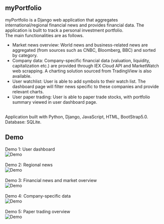 ## myPortfolio
myPortfolio is a Django web application that aggregates international/regional financial news and provides financial data.
The application is built to track a personal investment portfolio.
<br>
The main functionalities are as follows.
- Market news overview: World news and business-related news are aggregated (from sources such as CNBC, Bloomberg, BBC) and sorted by category. 
- Company data: Company-specific financial data (valuation, liquidity, capitalization etc.) are provided through IEX Cloud API and MarketWatch web scrapping. A charting solution sourced from TradingView is also available.
- User watchlist: User is able to add symbols to their watch list. The dashboard page will filter news specific to these companies and provide relevant charts.
- User paper trading: User is able to paper trade stocks, with portfolio summary viewed in user dashboard page.
 <br>
Application built with Python, Django, JavaScript, HTML, BootStrap5.0. Database: SQLite.

## Demo
Demo 1: User dashboard
<br>
![Demo](Demo_1.gif)
<br><br>
Demo 2: Regional news 
<br>
![Demo](Demo_2.gif)
<br><br>
Demo 3: Financial news and market overview
<br>
![Demo](Demo_3.gif)
<br><br>
Demo 4: Company-specific data
<br>
![Demo](Demo_4.gif)
<br><br>
Demo 5: Paper trading overview
<br>
![Demo](Demo_5.gif)
<br><br>



